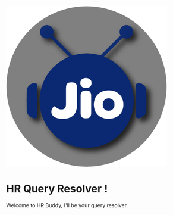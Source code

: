 ![logo.png](public%2Flogo.png)


# HR Query Resolver !
Welcome to HR Buddy, I'll be your query resolver.

